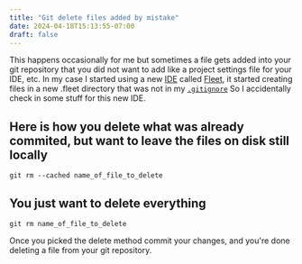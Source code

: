 ```yaml
---
title: "Git delete files added by mistake"
date: 2024-04-18T15:13:55-07:00
draft: false
---
```


This happens occasionally for me but sometimes a file gets added into your git repository that you did not want to add
like a project settings file for your IDE, etc. In my case I started using a new [IDE](https://en.wikipedia.org/wiki/Integrated_development_environment) called [Fleet](https://www.jetbrains.com/fleet/), it 
started creating files in a new .fleet directory that was not in my [`.gitignore`](https://git-scm.com/docs/gitignore) So I accidentally check in some
stuff for this new IDE. 

## Here is how you delete what was already commited, but want to leave the files on disk still locally

    git rm --cached name_of_file_to_delete

## You just want to delete everything
    git rm name_of_file_to_delete

Once you picked the delete method commit your changes, and you're done deleting a file from your git repository.